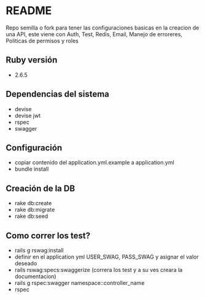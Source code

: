 # README

   Repo semilla o fork para tener las configuraciones basicas en la creacion de una API, este viene con Auth, Test, Redis, Email, Manejo de erroreres, Politicas de permisos y roles

## Ruby versión
   - 2.6.5

## Dependencias del sistema
   - devise
   - devise jwt
   - rspec
   - swagger
    
## Configuración
   - copiar contenido del application.yml.example a application.yml
   - bundle install
   
## Creación de la DB
   - rake db:create
   - rake db:migrate
   - rake db:seed

## Como correr los test?
   - rails g rswag:install 
   - definir en el application yml USER_SWAG, PASS_SWAG y asignar el valor deseado 
   - rails rswag:specs:swaggerize (correra los test y a su ves creara la documentacion)
   - rails g rspec:swagger namespace::controller_name 
   - rspec